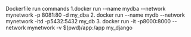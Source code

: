 Dockerfile run commands
1.docker run --name mydba --network mynetwork -p 8081:80  -d my_dba
2. docker run --name mydb --network mynetwork -itd -p5432:5432 my_db
3. docker run -it -p8000:8000 --network mynetwork -v $(pwd)/app:/app my_django 
